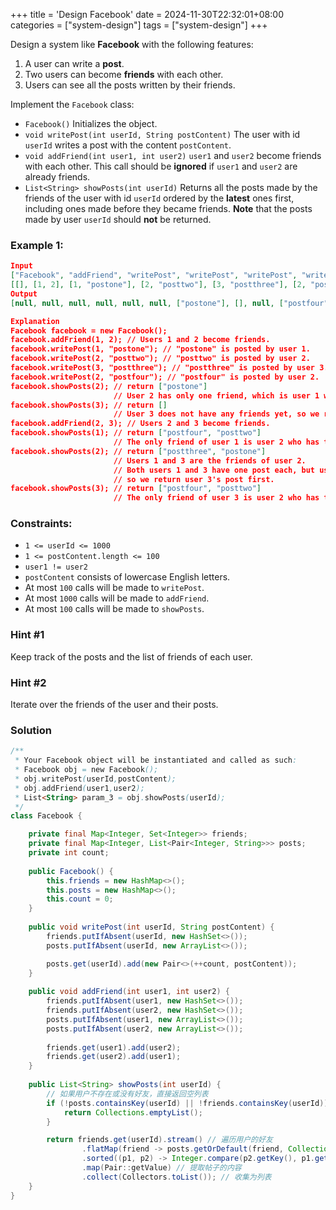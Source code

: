 +++
title = 'Design Facebook'
date = 2024-11-30T22:32:01+08:00
categories = ["system-design"]
tags = ["system-design"]
+++

Design a system like **Facebook** with the following features:

1. A user can write a **post**.
2. Two users can become **friends** with each other.
3. Users can see all the posts written by their friends.

Implement the `Facebook` class:

- `Facebook()` Initializes the object.
- `void writePost(int userId, String postContent)` The user with id `userId` writes a post with the content `postContent`.
- `void addFriend(int user1, int user2)` `user1` and `user2` become friends with each other. This call should be **ignored** if `user1` and `user2` are already friends.
- `List<String> showPosts(int userId)` Returns all the posts made by the friends of the user with id `userId` ordered by the **latest** ones first, including ones made before they became friends. **Note** that the posts made by user `userId` should **not** be returned.



### Example 1:

```json
Input
["Facebook", "addFriend", "writePost", "writePost", "writePost", "writePost", "showPosts", "showPosts", "addFriend", "showPosts", "showPosts", "showPosts"]
[[], [1, 2], [1, "postone"], [2, "posttwo"], [3, "postthree"], [2, "postfour"], [2], [3], [2, 3], [1], [2], [3]]
Output
[null, null, null, null, null, null, ["postone"], [], null, ["postfour", "posttwo"], ["postthree", "postone"], ["postfour", "posttwo"]]

Explanation
Facebook facebook = new Facebook();
facebook.addFriend(1, 2); // Users 1 and 2 become friends.
facebook.writePost(1, "postone"); // "postone" is posted by user 1.
facebook.writePost(2, "posttwo"); // "posttwo" is posted by user 2.
facebook.writePost(3, "postthree"); // "postthree" is posted by user 3.
facebook.writePost(2, "postfour"); // "postfour" is posted by user 2.
facebook.showPosts(2); // return ["postone"]
                       // User 2 has only one friend, which is user 1 who has posted one time so far.
facebook.showPosts(3); // return []
                       // User 3 does not have any friends yet, so we return [].
facebook.addFriend(2, 3); // Users 2 and 3 become friends.
facebook.showPosts(1); // return ["postfour", "posttwo"]
                       // The only friend of user 1 is user 2 who has two posts, so we return them.
facebook.showPosts(2); // return ["postthree", "postone"]
                       // Users 1 and 3 are the friends of user 2.
                       // Both users 1 and 3 have one post each, but user 3 posted last,
                       // so we return user 3's post first.
facebook.showPosts(3); // return ["postfour", "posttwo"]
                       // The only friend of user 3 is user 2 who has two posts.
```

 

### Constraints:

- `1 <= userId <= 1000`
- `1 <= postContent.length <= 100`
- `user1 != user2`
- `postContent` consists of lowercase English letters.
- At most `100` calls will be made to `writePost`.
- At most `1000` calls will be made to `addFriend`.
- At most `100` calls will be made to `showPosts`.



### Hint #1

Keep track of the posts and the list of friends of each user.



### Hint #2

Iterate over the friends of the user and their posts.



### Solution

```java
/**
 * Your Facebook object will be instantiated and called as such:
 * Facebook obj = new Facebook();
 * obj.writePost(userId,postContent);
 * obj.addFriend(user1,user2);
 * List<String> param_3 = obj.showPosts(userId);
 */
class Facebook {

    private final Map<Integer, Set<Integer>> friends;
    private final Map<Integer, List<Pair<Integer, String>>> posts;
    private int count;
    
    public Facebook() {
        this.friends = new HashMap<>();
        this.posts = new HashMap<>();
        this.count = 0;
    }
    
    public void writePost(int userId, String postContent) {
        friends.putIfAbsent(userId, new HashSet<>());
        posts.putIfAbsent(userId, new ArrayList<>());

        posts.get(userId).add(new Pair<>(++count, postContent));
    }
    
    public void addFriend(int user1, int user2) {
        friends.putIfAbsent(user1, new HashSet<>());
        friends.putIfAbsent(user2, new HashSet<>());
        posts.putIfAbsent(user1, new ArrayList<>());
        posts.putIfAbsent(user2, new ArrayList<>());
        
        friends.get(user1).add(user2);
        friends.get(user2).add(user1);
    }
    
    public List<String> showPosts(int userId) {
        // 如果用户不存在或没有好友，直接返回空列表
        if (!posts.containsKey(userId) || !friends.containsKey(userId)) {
            return Collections.emptyList();
        }

        return friends.get(userId).stream() // 遍历用户的好友
                .flatMap(friend -> posts.getOrDefault(friend, Collections.emptyList()).stream()) // 展开好友的帖子
                .sorted((p1, p2) -> Integer.compare(p2.getKey(), p1.getKey())) // 按时间戳倒序排列
                .map(Pair::getValue) // 提取帖子的内容
                .collect(Collectors.toList()); // 收集为列表
    }
}
```


